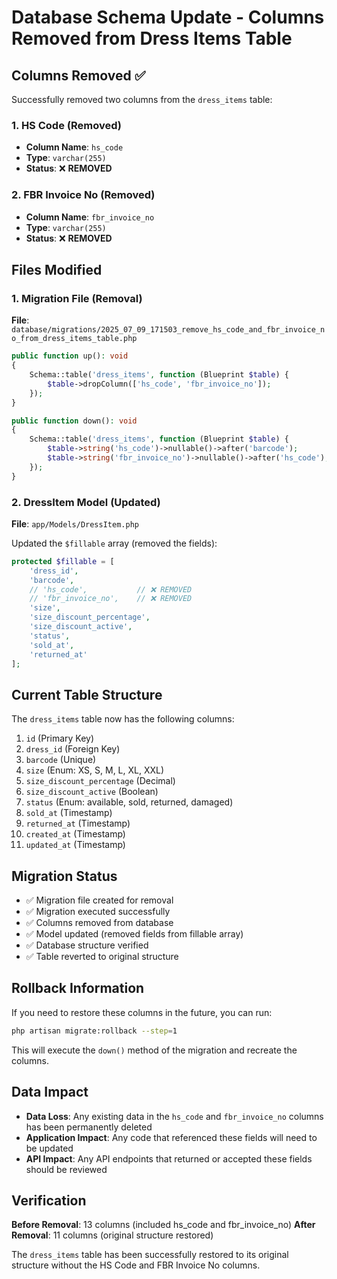 # Database Schema Update - Columns Removed from Dress Items Table

## Columns Removed ✅

Successfully removed two columns from the `dress_items` table:

### 1. HS Code (Removed)
- **Column Name**: `hs_code`
- **Type**: `varchar(255)`
- **Status**: ❌ **REMOVED**

### 2. FBR Invoice No (Removed)
- **Column Name**: `fbr_invoice_no`
- **Type**: `varchar(255)`
- **Status**: ❌ **REMOVED**

## Files Modified

### 1. Migration File (Removal)
**File**: `database/migrations/2025_07_09_171503_remove_hs_code_and_fbr_invoice_no_from_dress_items_table.php`

```php
public function up(): void
{
    Schema::table('dress_items', function (Blueprint $table) {
        $table->dropColumn(['hs_code', 'fbr_invoice_no']);
    });
}

public function down(): void
{
    Schema::table('dress_items', function (Blueprint $table) {
        $table->string('hs_code')->nullable()->after('barcode');
        $table->string('fbr_invoice_no')->nullable()->after('hs_code');
    });
}
```

### 2. DressItem Model (Updated)
**File**: `app/Models/DressItem.php`

Updated the `$fillable` array (removed the fields):
```php
protected $fillable = [
    'dress_id',
    'barcode',
    // 'hs_code',           // ❌ REMOVED
    // 'fbr_invoice_no',    // ❌ REMOVED
    'size',
    'size_discount_percentage',
    'size_discount_active',
    'status',
    'sold_at',
    'returned_at'
];
```

## Current Table Structure

The `dress_items` table now has the following columns:
1. `id` (Primary Key)
2. `dress_id` (Foreign Key)
3. `barcode` (Unique)
4. `size` (Enum: XS, S, M, L, XL, XXL)
5. `size_discount_percentage` (Decimal)
6. `size_discount_active` (Boolean)
7. `status` (Enum: available, sold, returned, damaged)
8. `sold_at` (Timestamp)
9. `returned_at` (Timestamp)
10. `created_at` (Timestamp)
11. `updated_at` (Timestamp)

## Migration Status
- ✅ Migration file created for removal
- ✅ Migration executed successfully
- ✅ Columns removed from database
- ✅ Model updated (removed fields from fillable array)
- ✅ Database structure verified
- ✅ Table reverted to original structure

## Rollback Information
If you need to restore these columns in the future, you can run:
```bash
php artisan migrate:rollback --step=1
```

This will execute the `down()` method of the migration and recreate the columns.

## Data Impact
- **Data Loss**: Any existing data in the `hs_code` and `fbr_invoice_no` columns has been permanently deleted
- **Application Impact**: Any code that referenced these fields will need to be updated
- **API Impact**: Any API endpoints that returned or accepted these fields should be reviewed

## Verification
**Before Removal**: 13 columns (included hs_code and fbr_invoice_no)
**After Removal**: 11 columns (original structure restored)

The `dress_items` table has been successfully restored to its original structure without the HS Code and FBR Invoice No columns.
